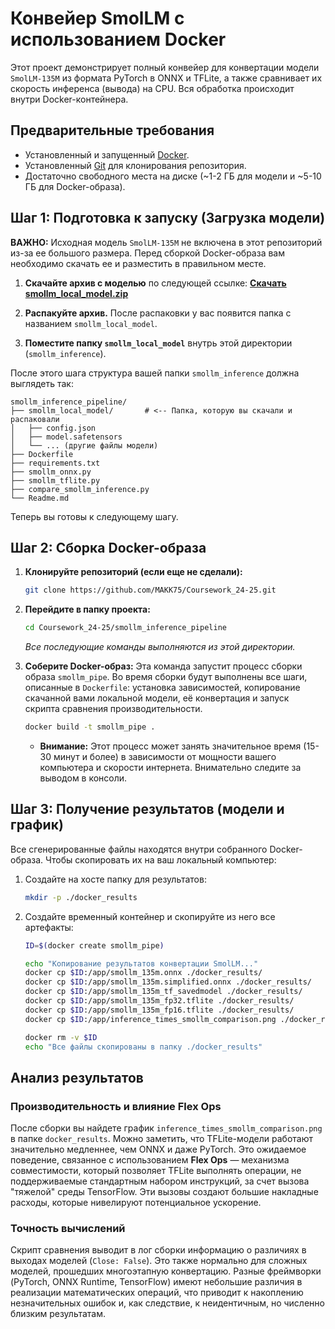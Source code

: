 # Конвейер SmolLM с использованием Docker

Этот проект демонстрирует полный конвейер для конвертации модели `SmolLM-135M` из формата PyTorch в ONNX и TFLite, а также сравнивает их скорость инференса (вывода) на CPU. Вся обработка происходит внутри Docker-контейнера.

## Предварительные требования

*   Установленный и запущенный [Docker](https://www.docker.com/get-started).
*   Установленный [Git](https://git-scm.com/downloads) для клонирования репозитория.
*   Достаточно свободного места на диске (~1-2 ГБ для модели и ~5-10 ГБ для Docker-образа).

## Шаг 1: Подготовка к запуску (Загрузка модели)

**ВАЖНО:** Исходная модель `SmolLM-135M` не включена в этот репозиторий из-за ее большого размера. Перед сборкой Docker-образа вам необходимо скачать ее и разместить в правильном месте.

1.  **Скачайте архив с моделью** по следующей ссылке:
    [**Скачать smollm_local_model.zip**](https://disk.yandex.ru/d/Ebaf2x4ayFoP8g)

2.  **Распакуйте архив.** После распаковки у вас появится папка с названием `smollm_local_model`.

3.  **Поместите папку `smollm_local_model`** внутрь этой директории (`smollm_inference`).

После этого шага структура вашей папки `smollm_inference` должна выглядеть так:

```
smollm_inference_pipeline/
├── smollm_local_model/       # <-- Папка, которую вы скачали и распаковали
│   ├── config.json
│   ├── model.safetensors
│   └── ... (другие файлы модели)
├── Dockerfile
├── requirements.txt
├── smollm_onnx.py
├── smollm_tflite.py
├── compare_smollm_inference.py
└── Readme.md
```

Теперь вы готовы к следующему шагу.

## Шаг 2: Сборка Docker-образа

1.  **Клонируйте репозиторий (если еще не сделали):**
    ```bash
    git clone https://github.com/MAKK75/Coursework_24-25.git
    ```

2.  **Перейдите в папку проекта:**
    ```bash
    cd Coursework_24-25/smollm_inference_pipeline
    ```
    *Все последующие команды выполняются из этой директории.*

3.  **Соберите Docker-образ:**
    Эта команда запустит процесс сборки образа `smollm_pipe`. Во время сборки будут выполнены все шаги, описанные в `Dockerfile`: установка зависимостей, копирование скачанной вами локальной модели, её конвертация и запуск скрипта сравнения производительности.

    ```bash
    docker build -t smollm_pipe .
    ```
    *   **Внимание:** Этот процесс может занять значительное время (15-30 минут и более) в зависимости от мощности вашего компьютера и скорости интернета. Внимательно следите за выводом в консоли.

## Шаг 3: Получение результатов (модели и график)

Все сгенерированные файлы находятся внутри собранного Docker-образа. Чтобы скопировать их на ваш локальный компьютер:

1.  Создайте на хосте папку для результатов:
    ```bash
    mkdir -p ./docker_results
    ```

2.  Создайте временный контейнер и скопируйте из него все артефакты:
    ```bash
    ID=$(docker create smollm_pipe)

    echo "Копирование результатов конвертации SmolLM..."
    docker cp $ID:/app/smollm_135m.onnx ./docker_results/
    docker cp $ID:/app/smollm_135m.simplified.onnx ./docker_results/
    docker cp $ID:/app/smollm_135m_tf_savedmodel ./docker_results/
    docker cp $ID:/app/smollm_135m_fp32.tflite ./docker_results/
    docker cp $ID:/app/smollm_135m_fp16.tflite ./docker_results/
    docker cp $ID:/app/inference_times_smollm_comparison.png ./docker_results/

    docker rm -v $ID
    echo "Все файлы скопированы в папку ./docker_results"
    ```

## Анализ результатов

### Производительность и влияние Flex Ops

После сборки вы найдете график `inference_times_smollm_comparison.png` в папке `docker_results`. Можно заметить, что TFLite-модели работают значительно медленнее, чем ONNX и даже PyTorch. Это ожидаемое поведение, связанное с использованием **Flex Ops** — механизма совместимости, который позволяет TFLite выполнять операции, не поддерживаемые стандартным набором инструкций, за счет вызова "тяжелой" среды TensorFlow. Эти вызовы создают большие накладные расходы, которые нивелируют потенциальное ускорение.

### Точность вычислений

Скрипт сравнения выводит в лог сборки информацию о различиях в выходах моделей (`Close: False`). Это также нормально для сложных моделей, прошедших многоэтапную конвертацию. Разные фреймворки (PyTorch, ONNX Runtime, TensorFlow) имеют небольшие различия в реализации математических операций, что приводит к накоплению незначительных ошибок и, как следствие, к неидентичным, но численно близким результатам.
